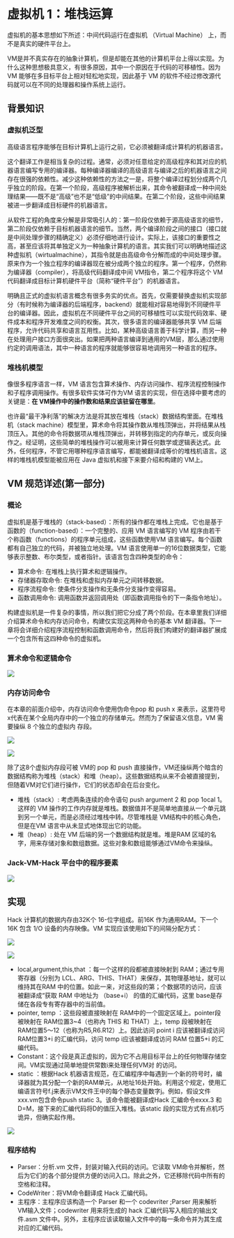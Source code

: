 # 虚拟机 1：堆栈运算
虚拟机的基本思想如下所述：中间代码运行在虚拟机 （Virtual Machine） 上，而不是真实的硬件平台上。

VM是并不真实存在的抽象计算机，但是却能在其他的计算机平台上得以实现。为什么这种思想极具意义，有很多原因，其中一个原因在于代码的可移植性。因为VM 能够在多目标平台上相对轻松地实现，因此基于 VM 的软件不经过修改源代码就可以在不同的处理器和操作系统上运行。

## 背景知识
### 虚拟机泛型
高级语言程序能够在目标计算机上运行之前，它必须被翻译成计算机的机器语言。

这个翻译工作是相当复杂的过程。通常，必须对任意给定的高级程序和其对应的机器语言编写专用的编译器。每种编译器编译的高级语言与编译之后的机器语言之间存在很强的依赖性。减少这种依赖性的方法之一是，将整个编译过程划分成两个几乎独立的阶段。在第一个阶段，高级程序被解析出来，其命令被翻译成一种中间处理结果——既不是“高级”也不是“低级”的中间结果。在第二个阶段，这些中间结果被进一步翻译成目标硬件的机器语言。

从软件工程的角度来分解是非常吸引人的：第一阶段仅依赖于源高级语言的细节，第二阶段仅依赖于目标机器语言的细节。当然，两个编译阶段之间的接口（接口就是中间处理步骤的精确定义）必须仔细地进行设计。实际上，该接口的重要性之高，甚至应该将其单独定义为一种抽象计算机的语言。其实我们可以明确地描述这种虚拟机（wirtualmachine），其指令就是由高级命令分解而成的中间处理步骤。原来作为一个独立程序的编译器现在被分成两个独立的程序。第一个程序，仍然称为编译器（compiler），将高级代码翻译成中间 VM指令，第二个程序将这个 VM 代码翻译成目标计算机硬件平台（简称“硬件平台”）的机器语言。

明确且正式的虚拟机语言概念有很多务实的优点。首先，仅需要替换虚拟机实现部分（有时候称为编译器的后端程序，backend）就能相对容易地得到不同硬件平台的编译器。因此，虚拟机在不同硬件平台之间的可移植性可以实现代码效率、硬件成本和程序开发难度之间的权衡。其次，很多语言的编译器能够共享 VM 后端程序，允许代码共享和语言互用性。比如，某种高级语言善于科学计算，而另一种在处理用户接口方面很突出。如果把两种语言编译到通用的VM层，那么通过使用约定的调用语法，其中一种语言的程序就能够很容易地调用另一种语言的程序。

### 堆栈机模型
像很多程序语言一样，VM 语言包含算术操作、内存访问操作、程序流程控制操作和子程序调用操作。有很多软件实体可作为VM 语言的实现，但在选择中要考虑的关键是：**在 VM操作中的操作数和结果应该驻留在哪里**。

也许最“最干净利落”的解决方法是将其放在堆栈（stack）数据结构里面。在堆栈机（stack machine）模型里，算术命令将其操作数从堆栈顶弹出，并将结果从栈顶压入。其他的命令将数据项从堆栈顶弹出，并转移到指定的内存单元，或反向操作之。经证明，这些简单的堆栈操作可以被用来计算任何数学或逻辑表达式。此外，任何程序，不管它用哪种程序语言编写，都能被翻译成等价的堆栈机语言。这样的堆栈机模型能被应用在 Java 虚拟机和接下来要介绍和构建的 VM上。

## VM 规范详述(第一部分)
### 概论
虚拟机是基于堆栈的（stack-based）：所有的操作都在堆栈上完成。它也是基于函数的（function-based）：一个完整的、应用 VM 语言编写的 VM 程序由若干个称函数（functions）的程序单元组成，这些函数使用VM 语言编写。每个函数都有自己独立的代码，并被独立地处理。VM 语言使用单一的16位数据类型，它能够表示整数、布尔类型，或者指针。该语言包含四种类型的命令：

- 算术命令: 在堆栈上执行算术和逻辑操作。
- 存储器存取命令: 在堆栈和虚拟内存单元之间转移数据。
- 程序流程命令: 使条件分支操作和无条件分支操作变得容易。
- 函数调用命令: 调用函数并返回调用处（即函数调用指令的下一条指令地址）。

构建虚拟机是一件复杂的事情，所以我们把它分成了两个阶段。在本章里我们详细介绍算术命令和内存访问命令，构建仅实现这两种命令的基本 VM 翻译器。下一章将会详细介绍程序流程控制和函数调用命令，然后将我们构建好的翻译器扩展成一个包含所有这四种命令的虚拟机。

### 算术命令和逻辑命令
![](https://raw.gitmirror.com/RicardoJiang/resource/main/2024/july/p13.png)

### 内存访问命令
在本章的前面介绍中，内存访问命令使用伪命令pop 和 push x 来表示，这里符号x代表在某个全局内存中的一个独立的存储单元。然而为了保留语义信息，VM 需要操纵 8 个独立的虚拟内
存段。

![](https://raw.gitmirror.com/RicardoJiang/resource/main/2024/july/p14.png)

![](https://raw.gitmirror.com/RicardoJiang/resource/main/2024/july/p15.png)

除了这8个虚拟内存段可被 VM的 pop 和 push 直接操作，VM还操纵两个暗含的数据结构称为堆栈（stack）和堆（heap）。这些数据结构从来不会被直接提到，但随着VM对它们进行操作，它们的状态却会在后台变化。

- 堆栈（stack）: 考虑两条连续的命令语句 push argument 2 和 pop 1ocal 1。这样的 VM 操作的工作内存就是堆栈。数据值并不是简单地直接从一个单元跳到另一个单元，而是必须经过堆栈中转。尽管堆栈是 VM结构中的核心角色，但是在VM 语言中从未显式地体现出它的功能。
- 堆（heap）: 处在 VM 后端的另一个数据结构就是堆。堆是RAM 区域的名字，用来存储对象和数组数据。这些对象和数组能够通过VM命令来操纵。

### Jack-VM-Hack 平台中的程序要素
![](https://raw.gitmirror.com/RicardoJiang/resource/main/2024/july/p16.png)

## 实现
Hack 计算机的数据内存由32K个 16-位字组成。前16K 作为通用RAM。下一个16K 包含 1/O 设备的内存映像。VM 实现应该使用如下的间隔分配方式：

![](https://raw.gitmirror.com/RicardoJiang/resource/main/2024/july/p17.png)

![](https://raw.gitmirror.com/RicardoJiang/resource/main/2024/july/p18.png)

- local,argument,this,that ：每一个这样的段都被直接映射到 RAM；通过专用寄存器（分别为 LCL、ARG、THIS、THAT）来保存，其物理基地址，就可以维持其在RAM
中的位置。如此一来，对这些段的第；个数据项的访问，应该被翻译成“获取 RAM 中地址为 （base+i） 的值的汇编代码，这里 base是存储在各段专有寄存器中的当前值。
- pointer, temp ：这些段被直接映射在 RAM中的一个固定区域上。pointer段被映射在 RAM位置3~4（也称內 THIS 和 THAT）上，temp 段被映射在 RAM位置5～12（也称为R5,R6.R12）上。因此访问 point i 应该被翻译成访问 RAM位置3+i 的汇编代码，访问 temp i应该被翻译成访问 RAM 位置5+i 的汇编代码。
- Constant：这个段是真正虚拟的，因为它不占用目标平台上的任何物理存储空间。VM实现通过简单地提供常数i来处理任何VM对 <constant i> 的访问。
- static ：根据Hack 机器语言规范，在汇编程序中每遇到一个新的符号时，编译器就为其分配一个新的RAM单元，从地址16处开始。利用这个规定，使用汇编语言符号f.j来表示VM文件王中的每个静态变量数字j。例如，假设文件 xxx.vm包含命令push static 3。该命令能被翻译成Hack 汇编命令exxx.3 和D=M，接下来的汇编代码将D的值压入堆栈。该static 段的实现方式有点机巧诡异，但确实起作用。

![](https://raw.gitmirror.com/RicardoJiang/resource/main/2024/july/p19.png)

### 程序结构
- Parser：分析.vm 文件，封装对输入代码的访问。它读取 VM命令并解析，然后为它们的各个部分提供方便的访问入口。除此之外，它还移除代码中所有的空格和注释。
- CodeWriter：将VM命令翻译成 Hack 汇编代码。
- 主程序：主程序应该构造一个 Parser 和一个 codevriter ;Parser 用来解析 VM输入文件；codewriter 用来将生成的 hack 汇编代码写入相应的输出文件.asm 文件中。另外，主程序应该读取输入文件中的每一条命令并为其生成对应的汇编代码。

